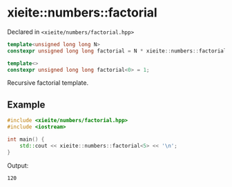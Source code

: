 # xieite::numbers::factorial
Declared in `<xieite/numbers/factorial.hpp>`
```cpp
template<unsigned long long N>
constexpr unsigned long long factorial = N * xieite::numbers::factorial<N - 1>;

template<>
constexpr unsigned long long factorial<0> = 1;
```
Recursive factorial template.
## Example
```cpp
#include <xieite/numbers/factorial.hpp>
#include <iostream>

int main() {
	std::cout << xieite::numbers::factorial<5> << '\n';
}
```
Output:
```
120
```
